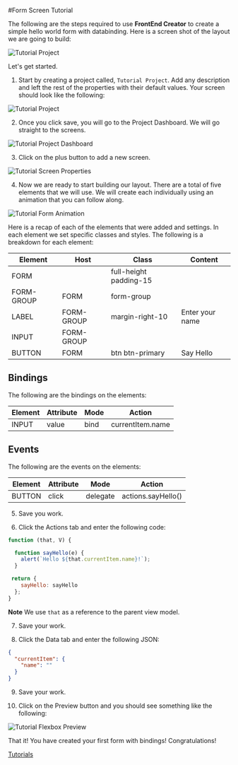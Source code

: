 #Form Screen Tutorial

The following are the steps required to use **FrontEnd Creator** to create a simple hello world form with databinding. Here is a screen shot of the layout we are going to build:

![Tutorial Project](images/tutorials/tutorial-form-designer.png)


Let's get started.

1. Start by creating a project called, `Tutorial Project`. Add any description and left the rest of the properties with their default values. Your screen should look like the following:

  ![Tutorial Project](images/tutorials/tutorial-project.png)

2. Once you click save, you will go to the Project Dashboard. We will go straight to the screens.

  ![Tutorial Project Dashboard](images/tutorials/tutorial-project-dashboard.png)

3. Click on the plus button to add a new screen.

  ![Tutorial Screen Properties](images/tutorials/tutorial-form-screen-properties.png)

4. Now we are ready to start building our layout. There are a total of five elements that we will use. We will create each individually using an animation that you can follow along.

  ![Tutorial Form Animation](images/tutorials/tutorial-form-screen.gif)

  Here is a recap of each of the elements that were added and settings. In each element we set specific classes and styles. The following is a breakdown for each element:

  Element | Host | Class | Content
  --- | --- | --- |---
  FORM |  | full-height padding-15 | 
  FORM-GROUP | FORM | form-group | 
  LABEL | FORM-GROUP | margin-right-10 | Enter your name
  INPUT | FORM-GROUP |  | 
  BUTTON | FORM | btn btn-primary | Say Hello

  ## Bindings
  The following are the bindings on the elements:

  Element | Attribute | Mode | Action
  --- | --- | --- |---
  INPUT | value | bind | currentItem.name

  ## Events
  The following are the events on the elements:

  Element | Attribute | Mode | Action
  --- | --- | --- |---
  BUTTON | click | delegate | actions.sayHello()

5. Save you work.

6. Click the Actions tab and enter the following code:

  ```javascript
  function (that, V) {

    function sayHello(e) {
      alert(`Hello ${that.currentItem.name}!`);
    }

   return {
      sayHello: sayHello
    };
  }
  ```

  **Note** We use `that` as a reference to the parent view model.

7. Save your work.

8. Click the Data tab and enter the following JSON:

  ```json
  {
    "currentItem": {
      "name": ""
    }
  }
  ```

9. Save your work.

10. Click on the Preview button and you should see something like the following:

  ![Tutorial Flexbox Preview](images/tutorials/tutorial-form-preview.png)

That it! You have created your first form with bindings! Congratulations!

[ Tutorials ](tutorials/tutorials)

